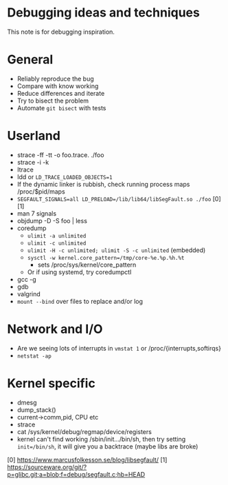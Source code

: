 # Debugging ideas and techniques
This note is for debugging inspiration.

# General
- Reliably reproduce the bug
- Compare with know working
- Reduce differences and iterate
- Try to bisect the problem
- Automate `git bisect` with tests

# Userland
- strace -ff -tt -o foo.trace. ./foo
- strace -i -k
- ltrace
- ldd or `LD_TRACE_LOADED_OBJECTS=1`
- If the dynamic linker is rubbish, check running process maps /proc/$pid/maps
- `SEGFAULT_SIGNALS=all LD_PRELOAD=/lib/lib64/libSegFault.so ./foo` [0] [1]
- man 7 signals
- objdump -D -S foo | less
- coredump
    - `ulimit -a unlimited`
    - `ulimit -c unlimited`
    - `ulimit -H -c unlimited; ulimit -S -c unlimited` (embedded)
    - `sysctl -w kernel.core_pattern=/tmp/core-%e.%p.%h.%t`
        - sets /proc/sys/kernel/core_pattern
    - Or if using systemd, try coredumpctl
- gcc -g
- gdb
- valgrind
- `mount --bind` over files to replace and/or log

# Network and I/O
- Are we seeing lots of interrupts in `vmstat 1` or /proc/{interrupts,softirqs}
- `netstat -ap`

# Kernel specific
- dmesg
- dump_stack()
- current->comm,pid, CPU etc
- strace
- cat /sys/kernel/debug/regmap/device/registers
- kernel can't find working /sbin/init.../bin/sh, then try setting
  `init=/bin/sh`, it will give you a backtrace (maybe libs are broke)

[0] https://www.marcusfolkesson.se/blog/libsegfault/
[1] https://sourceware.org/git/?p=glibc.git;a=blob;f=debug/segfault.c;hb=HEAD
